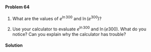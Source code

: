 <div class="alert alert-warning" role="alert">
<h4 class="alert-heading">Problem 64</h4>

1. What are the values of $e^{\ln 300}$ and $\ln(e^300)$?

2. Use your calculator to evaluate $e^{\ln 300}$ and $\ln(e 300)$. What do you notice? Can you explain why the calculator has trouble?

</div>

<div class="alert alert-success" role="alert">
<h4 class="alert-heading">Solution</h4>



</div>

